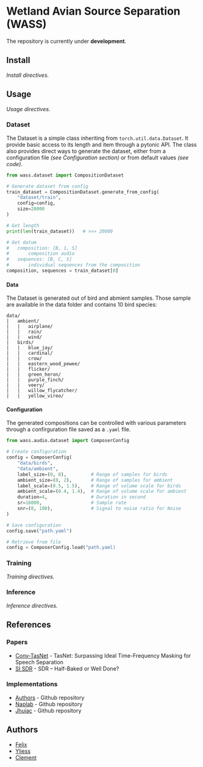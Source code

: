 # Wetland Avian Source Separation (WASS)

The repository is currently under **development**.

## Install

*Install directives.*

## Usage

*Usage directives.*

### Dataset

The Dataset is a simple class inheriting from `torch.util.data.Dataset`. It provide basic access to its length and item through a pytonic API. The class also provides direct ways to generate the dataset, either from a configuration file *(see Configuration section)* or from default values *(see code)*.

```python
from wass.dataset import CompositionDataset

# Generate dataset from config
train_dataset = CompositionDataset.generate_from_config(
    "dataset/train",
    config=config,
    size=20000
)

# Get length
print(len(train_dataset))   # >>> 20000

# Get datum
#   composition: [B, 1, S]
#       composition audio 
#   sequences: [B, C, S]
#       individual sequences from the composition
composition, sequences = train_dataset[0]
```

#### Data

The Dataset is generated out of bird and abmient samples. Those sample are 
available in the data folder and contains 10 bird species:

```
data/
|   ambient/
|   |   airplane/
|   |   rain/
|   |   wind/
|   birds/
|   |   blue_jay/
|   |   cardinal/
|   |   crow/
|   |   eastern_wood_pewee/
|   |   flicker/
|   |   green_heron/
|   |   purple_finch/
|   |   veery/
|   |   willow_flycatcher/
|   |   yellow_vireo/
```

#### Configuration

The generated compositions can be controlled with various parameters through a confirguration file saved as a `.yaml` file.

```python
from wass.audio.dataset import ComposerConfig

# Create configuration
config = ComposerConfig(
    "data/birds",
    "data/ambient",
    label_size=(0, 8),         # Range of samples for birds
    ambient_size=(0, 2),       # Range of samples for ambient
    label_scale=(0.5, 1.5),    # Range of volume scale for birds
    ambient_scale=(0.4, 1.4),  # Range of volume scale for ambient
    duration=4,                # Duration in second
    sr=16000,                  # Sample rate
    snr=(0, 100),              # Signal to noise ratio for Noise
)

# Save configuration
config.save("path.yaml")

# Retrieve from file
config = ComposerConfig.load("path.yaml)
```

### Training

*Training directives.*

### Inference

*Inference directives.*

## References

### Papers
- [Conv-TasNet] - TasNet: Surpassing Ideal Time-Frequency Masking for Speech Separation
- [SI SDR] - SDR – Half-Baked or Well Done?

### Implementations
- [Authors] - Github repository
- [Naplab] - Github repository
- [Jhuiac] - Github repository

[Conv-TasNet]: https://arxiv.org/abs/1809.07454
[SI SDR]: https://arxiv.org/pdf/1811.02508.pdf
[Authors]: https://github.com/kaituoxu/Conv-TasNet
[Naplab]: https://github.com/naplab/Conv-TasNet
[Jhuiac]: https://github.com/jhuiac/conv-tas-net

## Authors

- [Felix]
- [Yliess]
- [Clement]

[Felix]: https://github.com/FelixMichaud
[Yliess]: https://github.com/yliess86
[Clement]: https://github.com/slash6475